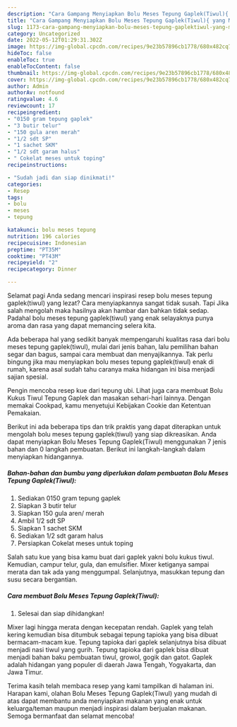 ```yaml
---
description: "Cara Gampang Menyiapkan Bolu Meses Tepung Gaplek(Tiwul){ yang Menggugah Selera,  Menu Buat lebaran"
title: "Cara Gampang Menyiapkan Bolu Meses Tepung Gaplek(Tiwul){ yang Menggugah Selera,  Menu Buat lebaran"
slug: 1173-cara-gampang-menyiapkan-bolu-meses-tepung-gaplektiwul-yang-menggugah-selera-menu-buat-lebaran
category: Uncategorized
date: 2022-05-12T01:29:31.302Z
image: https://img-global.cpcdn.com/recipes/9e23b57896cb1778/680x482cq70/bolu-meses-tepung-gaplektiwul-foto-resep-utama.jpg
hideToc: false
enableToc: true
enableTocContent: false
thumbnail: https://img-global.cpcdn.com/recipes/9e23b57896cb1778/680x482cq70/bolu-meses-tepung-gaplektiwul-foto-resep-utama.jpg
cover: https://img-global.cpcdn.com/recipes/9e23b57896cb1778/680x482cq70/bolu-meses-tepung-gaplektiwul-foto-resep-utama.jpg
author: Admin
authorAv: notfound
ratingvalue: 4.6
reviewcount: 17
recipeingredient:
- "0150 gram tepung gaplek"
- "3 butir telur"
- "150 gula aren merah"
- "1/2 sdt SP"
- "1 sachet SKM"
- "1/2 sdt garam halus"
- " Cokelat meses untuk toping"
recipeinstructions:

- "Sudah jadi dan siap dinikmati!"
categories:
- Resep
tags:
- bolu
- meses
- tepung

katakunci: bolu meses tepung 
nutrition: 196 calories
recipecuisine: Indonesian
preptime: "PT35M"
cooktime: "PT43M"
recipeyield: "2"
recipecategory: Dinner

---
```



Selamat pagi Anda sedang mencari inspirasi resep bolu meses tepung gaplek(tiwul) yang lezat? Cara menyiapkannya sangat tidak susah. Tapi Jika salah mengolah maka hasilnya akan hambar dan bahkan tidak sedap. Padahal bolu meses tepung gaplek(tiwul) yang enak selayaknya punya aroma dan rasa yang dapat memancing selera kita.


Ada beberapa hal yang sedikit banyak mempengaruhi kualitas rasa dari bolu meses tepung gaplek(tiwul), mulai dari jenis bahan, lalu pemilihan bahan segar dan bagus, sampai cara membuat dan menyajikannya. Tak perlu bingung jika mau menyiapkan bolu meses tepung gaplek(tiwul) enak di rumah, karena asal sudah tahu caranya maka hidangan ini bisa menjadi sajian spesial.

Pengin mencoba resep kue dari tepung ubi. Lihat juga cara membuat Bolu Kukus Tiwul Tepung Gaplek dan masakan sehari-hari lainnya. Dengan memakai Cookpad, kamu menyetujui Kebijakan Cookie dan Ketentuan Pemakaian.


Berikut ini ada beberapa tips dan trik praktis yang dapat diterapkan untuk mengolah bolu meses tepung gaplek(tiwul) yang siap dikreasikan. Anda dapat menyiapkan Bolu Meses Tepung Gaplek(Tiwul) menggunakan 7 jenis bahan dan 0 langkah pembuatan. Berikut ini langkah-langkah dalam menyiapkan hidangannya.

<!--inarticleads1-->

##### Bahan-bahan dan bumbu yang diperlukan dalam pembuatan Bolu Meses Tepung Gaplek(Tiwul):

1. Sediakan 0150 gram tepung gaplek
1. Siapkan 3 butir telur
1. Siapkan 150 gula aren/ merah
1. Ambil 1/2 sdt SP
1. Siapkan 1 sachet SKM
1. Sediakan 1/2 sdt garam halus
1. Persiapkan  Cokelat meses untuk toping


Salah satu kue yang bisa kamu buat dari gaplek yakni bolu kukus tiwul. Kemudian, campur telur, gula, dan emulsifier. Mixer ketiganya sampai merata dan tak ada yang menggumpal. Selanjutnya, masukkan tepung dan susu secara bergantian. 

<!--inarticleads2-->

##### Cara membuat Bolu Meses Tepung Gaplek(Tiwul):


1. Selesai dan siap dihidangkan!

Mixer lagi hingga merata dengan kecepatan rendah. Gaplek yang telah kering kemudian bisa ditumbuk sebagai tepung tapioka yang bisa dibuat bermacam-macam kue. Tepung tapioka dari gaplek selanjutnya bisa dibuat menjadi nasi tiwul yang gurih. Tepung tapioka dari gaplek bisa dibuat menjadi bahan baku pembuatan tiwul, growol, gogik dan gatot. Gaplek adalah hidangan yang populer di daerah Jawa Tengah, Yogyakarta, dan Jawa Timur. 

Terima kasih telah membaca resep yang kami tampilkan di halaman ini. Harapan kami, olahan Bolu Meses Tepung Gaplek(Tiwul) yang mudah di atas dapat membantu anda menyiapkan makanan yang enak untuk keluarga/teman maupun menjadi inspirasi dalam berjualan makanan. Semoga bermanfaat dan selamat mencoba!
